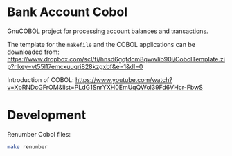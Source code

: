# Bank Account Cobol

GnuCOBOL project for processing account balances and transactions.

The template for the `makefile` and the COBOL applications can be downloaded from: https://www.dropbox.com/scl/fi/hnsd6gqtdcm8qwwlib90i/CobolTemplate.zip?rlkey=vt55l17emcxuuqri828kzgxbf&e=1&dl=0

Introduction of COBOL: https://www.youtube.com/watch?v=XbRNDcGFrOM&list=PLdG1SnrYXH0EmUqQWol39Fd6VHcr-FbwS

# Development

Renumber Cobol files:

```sh
make renumber
```
